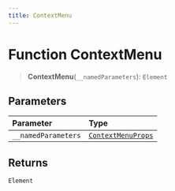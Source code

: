 ```yaml
---
title: ContextMenu
---
```


# Function ContextMenu

> **ContextMenu**(`__namedParameters`): `Element`

## Parameters

| Parameter | Type |
| :------ | :------ |
| `__namedParameters` | [`ContextMenuProps`](../interfaces/interface.ContextMenuProps.md) |

## Returns

`Element`
